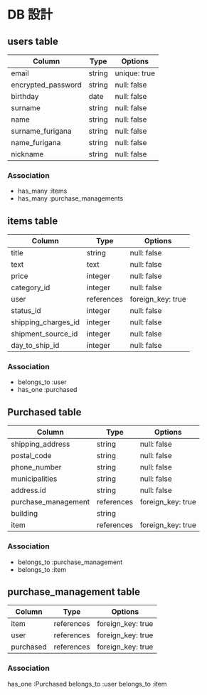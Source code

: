 
# DB 設計

## users table

| Column             | Type                | Options          |
|--------------------|---------------------|------------------|
| email              | string              | unique: true     |
| encrypted_password | string              | null: false      |
| birthday           | date                | null: false      |
| surname            | string              | null: false      |
| name               | string              | null: false      |
| surname_furigana   | string              | null: false      |
| name_furigana      | string              | null: false      |
| nickname           | string              | null: false      |

### Association

* has_many :items
* has_many :purchase_managements

## items table

| Column              | Type       | Options           |
|---------------------|------------|-------------------|
| title               | string     | null: false       |
| text                | text       | null: false       |
| price               | integer    | null: false       |
| category_id         | integer    | null: false       |
| user                | references | foreign_key: true |
| status_id           | integer    | null: false       |
| shipping_charges_id | integer    | null: false       |
| shipment_source_id  | integer    | null: false       |
| day_to_ship_id      | integer    | null: false       |


### Association

- belongs_to :user
- has_one :purchased
 ## Purchased table

| Column              | Type       | Options           |
|---------------------|------------|-------------------|
| shipping_address    | string     | null: false       |
| postal_code         | string     | null: false       |
| phone_number        | string     | null: false       |
| municipalities      | string     | null: false       |
| address.id          | string     | null: false       |
| purchase_management | references | foreign_key: true |
| building            | string     |                   |
| item                | references | foreign_key: true |

### Association

- belongs_to :purchase_management
- belongs_to :item 

## purchase_management table

| Column              | Type       | Options           |
|---------------------|------------|-------------------|
| item                | references | foreign_key: true |
| user                | references | foreign_key: true |
| purchased           | references | foreign_key: true |

### Association

has_one :Purchased
belongs_to :user
belongs_to :item



